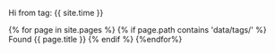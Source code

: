---
---

Hi from tag: {{ site.time }}

{% for page in site.pages %}
{% if page.path contains 'data/tags/' %}
Found {{ page.title }}
{% endif %}
{%endfor%}
